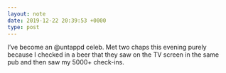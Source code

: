 ```yaml
---
layout: note
date: 2019-12-22 20:39:53 +0000
type: post
---
```


I’ve become an @untappd celeb. Met two chaps this evening purely because I checked in a beer that they saw on the TV screen in the same pub and then saw my 5000+ check-ins.

